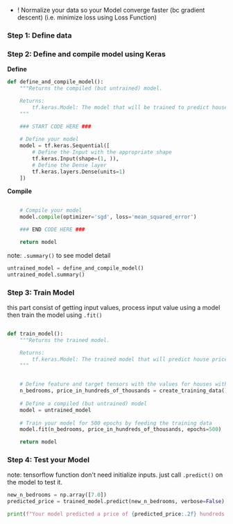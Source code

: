 + ! Normalize your data so your Model converge faster (bc gradient descent) (i.e. minimize loss using Loss Function)

### Step 1: Define data
### Step 2: Define and compile model using Keras
**Define**
```python
def define_and_compile_model():
    """Returns the compiled (but untrained) model.

    Returns:
        tf.keras.Model: The model that will be trained to predict house prices.
    """
    
    ### START CODE HERE ###

    # Define your model
    model = tf.keras.Sequential([ 
		# Define the Input with the appropriate shape
		tf.keras.Input(shape=(1, )),
		# Define the Dense layer
		tf.keras.layers.Dense(units=1)
	])
```
**Compile**
```python
    
    # Compile your model
    model.compile(optimizer='sgd', loss='mean_squared_error')

    ### END CODE HERE ###

    return model
```
note: `.summary()` to see model detail
```python
untrained_model = define_and_compile_model()
untrained_model.summary()
```

### Step 3: Train Model
this part consist of getting input values, process input value using a model then train the model using `.fit()` 
```python

def train_model():
    """Returns the trained model.

    Returns:
        tf.keras.Model: The trained model that will predict house prices.
    """


    # Define feature and target tensors with the values for houses with 1 up to 6 bedrooms
    n_bedrooms, price_in_hundreds_of_thousands = create_training_data()
    
    # Define a compiled (but untrained) model
    model = untrained_model
    
    # Train your model for 500 epochs by feeding the training data
    model.fit(n_bedrooms, price_in_hundreds_of_thousands, epochs=500)

    return model
```

### Step 4: Test your Model
note: tensorflow function don't need initialize inputs. just call `.predict()` on the model to test it.  
```python
new_n_bedrooms = np.array([7.0])
predicted_price = trained_model.predict(new_n_bedrooms, verbose=False).item()

print(f"Your model predicted a price of {predicted_price:.2f} hundreds of thousands of dollars for a {int(new_n_bedrooms.item())} bedrooms house")
```